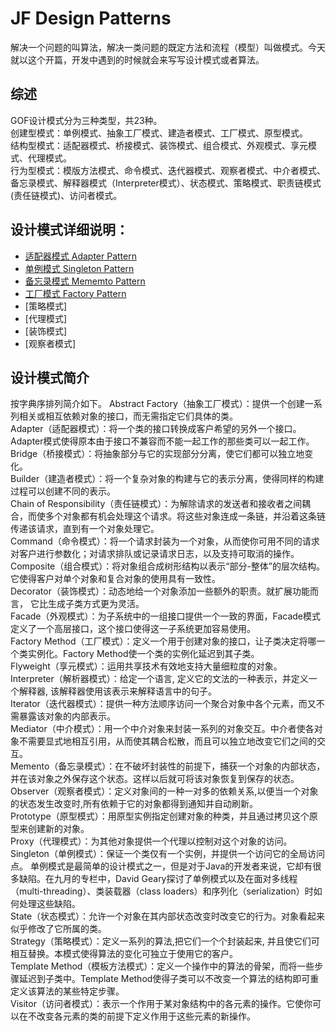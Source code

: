 # JF Design Patterns

解决一个问题的叫算法，解决一类问题的既定方法和流程（模型）叫做模式。今天就以这个开篇，开发中遇到的时候就会来写写设计模式或者算法。


## 综述
GOF设计模式分为三种类型，共23种。  
创建型模式：单例模式、抽象工厂模式、建造者模式、工厂模式、原型模式。  
结构型模式：适配器模式、桥接模式、装饰模式、组合模式、外观模式、享元模式、代理模式。  
行为型模式：模版方法模式、命令模式、迭代器模式、观察者模式、中介者模式、备忘录模式、解释器模式（Interpreter模式）、状态模式、策略模式、职责链模式(责任链模式)、访问者模式。  


## 设计模式详细说明：
- [适配器模式 Adapter Pattern](DesignPatterns/adapter.md)
- [单例模式 Singleton Pattern](DesignPatterns/singleton.md)
- [备忘录模式 Mememto Pattern](DesignPatterns/mememto.md)
- [工厂模式 Factory Pattern](DesignPatterns/factory.md)
- [策略模式]
- [代理模式]
- [装饰模式]
- [观察者模式]


## 设计模式简介

按字典序排列简介如下。
Abstract Factory（抽象工厂模式）：提供一个创建一系列相关或相互依赖对象的接口，而无需指定它们具体的类。  
Adapter（适配器模式）：将一个类的接口转换成客户希望的另外一个接口。Adapter模式使得原本由于接口不兼容而不能一起工作的那些类可以一起工作。  
Bridge（桥接模式）：将抽象部分与它的实现部分分离，使它们都可以独立地变化。  
Builder（建造者模式）：将一个复杂对象的构建与它的表示分离，使得同样的构建过程可以创建不同的表示。  
Chain of Responsibility（责任链模式）：为解除请求的发送者和接收者之间耦合，而使多个对象都有机会处理这个请求。将这些对象连成一条链，并沿着这条链传递该请求，直到有一个对象处理它。  
Command（命令模式）：将一个请求封装为一个对象，从而使你可用不同的请求对客户进行参数化；对请求排队或记录请求日志，以及支持可取消的操作。  
Composite（组合模式）：将对象组合成树形结构以表示“部分-整体”的层次结构。它使得客户对单个对象和复合对象的使用具有一致性。  
Decorator（装饰模式）：动态地给一个对象添加一些额外的职责。就扩展功能而言， 它比生成子类方式更为灵活。  
Facade（外观模式）：为子系统中的一组接口提供一个一致的界面，Facade模式定义了一个高层接口，这个接口使得这一子系统更加容易使用。  
Factory Method（工厂模式）：定义一个用于创建对象的接口，让子类决定将哪一个类实例化。Factory Method使一个类的实例化延迟到其子类。  
Flyweight（享元模式）：运用共享技术有效地支持大量细粒度的对象。  
Interpreter（解析器模式）：给定一个语言, 定义它的文法的一种表示，并定义一个解释器, 该解释器使用该表示来解释语言中的句子。  
Iterator（迭代器模式）：提供一种方法顺序访问一个聚合对象中各个元素，而又不需暴露该对象的内部表示。  
Mediator（中介模式）：用一个中介对象来封装一系列的对象交互。中介者使各对象不需要显式地相互引用，从而使其耦合松散，而且可以独立地改变它们之间的交互。  
Memento（备忘录模式）：在不破坏封装性的前提下，捕获一个对象的内部状态，并在该对象之外保存这个状态。这样以后就可将该对象恢复到保存的状态。  
Observer（观察者模式）：定义对象间的一种一对多的依赖关系,以便当一个对象的状态发生改变时,所有依赖于它的对象都得到通知并自动刷新。  
Prototype（原型模式）：用原型实例指定创建对象的种类，并且通过拷贝这个原型来创建新的对象。  
Proxy（代理模式）：为其他对象提供一个代理以控制对这个对象的访问。  
Singleton（单例模式）：保证一个类仅有一个实例，并提供一个访问它的全局访问点。   单例模式是最简单的设计模式之一，但是对于Java的开发者来说，它却有很多缺陷。在九月的专栏中，David Geary探讨了单例模式以及在面对多线程（multi-threading）、类装载器（class loaders）和序列化（serialization）时如何处理这些缺陷。  
State（状态模式）：允许一个对象在其内部状态改变时改变它的行为。对象看起来似乎修改了它所属的类。  
Strategy（策略模式）：定义一系列的算法,把它们一个个封装起来, 并且使它们可相互替换。本模式使得算法的变化可独立于使用它的客户。  
Template Method（模板方法模式）：定义一个操作中的算法的骨架，而将一些步骤延迟到子类中。Template Method使得子类可以不改变一个算法的结构即可重定义该算法的某些特定步骤。  
Visitor（访问者模式）：表示一个作用于某对象结构中的各元素的操作。它使你可以在不改变各元素的类的前提下定义作用于这些元素的新操作。  